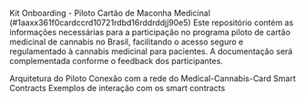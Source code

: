 Kit Onboarding - Piloto Cartão de Maconha Medicinal (#1aaxx361f0cardccrd10721rdbd16rddrddjj90e5)
Este repositório contém as informações necessárias para a participação no programa piloto de cartão medicinal de cannabis no Brasil, facilitando o acesso seguro e regulamentado à cannabis medicinal para pacientes.
A documentação será complementada conforme o feedback dos participantes.

Arquitetura do Piloto
Conexão com a rede do Medical-Cannabis-Card
Smart Contracts
Exemplos de interação com os smart contracts
